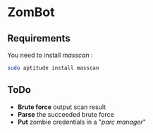 # ZomBot

## Requirements

You need to install _masscan_ :

```bash
sudo aptitude install masscan
```

## ToDo

* **Brute force** output scan result
* **Parse** the succeeded brute force
* **Put** zombie credentials in a "_parc manager_"
